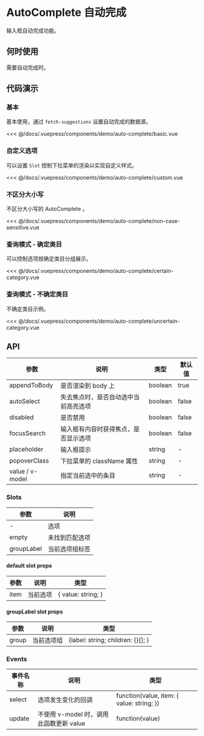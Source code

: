 # AutoComplete 自动完成

输入框自动完成功能。

## 何时使用

需要自动完成时。

## 代码演示

### 基本

基本使用，通过 `fetch-suggestions` 设置自动完成的数据源。

<demo-auto-complete-basic/>

<<< @/docs/.vuepress/components/demo/auto-complete/basic.vue

### 自定义选项

可以设置 `Slot` 控制下拉菜单的渲染以实现自定义样式。

<demo-auto-complete-custom/>

<<< @/docs/.vuepress/components/demo/auto-complete/custom.vue

### 不区分大小写

不区分大小写的 AutoComplete 。

<demo-auto-complete-non-case-sensitive/>

<<< @/docs/.vuepress/components/demo/auto-complete/non-case-sensitive.vue

### 查询模式 - 确定类目

可以控制选项按确定类目分组展示。

<demo-auto-complete-certain-category/>

<<< @/docs/.vuepress/components/demo/auto-complete/certain-category.vue

### 查询模式 - 不确定类目

不确定类目示例。

<demo-auto-complete-uncertain-category/>

<<< @/docs/.vuepress/components/demo/auto-complete/uncertain-category.vue

## API

| 参数            | 说明                                 | 类型    | 默认值 |
| --------------- | ------------------------------------ | ------- | ------ |
| appendToBody    | 是否渲染到 body 上                   | boolean | true   |
| autoSelect      | 失去焦点时，是否自动选中当前高亮选项 | boolean | false  |
| disabled        | 是否禁用                             | boolean | false  |
| focusSearch     | 输入框有内容时获得焦点，是否显示选项 | boolean | false  |
| placeholder     | 输入框提示                           | string  | -      |
| popoverClass    | 下拉菜单的 className 属性            | string  | -      |
| value / v-model | 指定当前选中的条目                   | string  | -      |

### Slots

| 参数       | 说明           |
| ---------- | -------------- |
| -          | 选项           |
| empty      | 未找到匹配选项 |
| groupLabel | 当前选项组标签 |

#### default slot props

| 参数 | 说明     | 类型               |
| ---- | -------- | ------------------ |
| item | 当前选项 | { value: string; } |

#### groupLabel slot props

| 参数  | 说明       | 类型                               |
| ----- | ---------- | ---------------------------------- |
| group | 当前选项组 | {label: string; children: {}\[]; } |

### Events

| 事件名称 | 说明                                    | 类型                                       |
| -------- | --------------------------------------- | ------------------------------------------ |
| select   | 选项发生变化的回调                      | function\(value, item: { value: string; }) |
| update   | 不使用 v-model 时，调用此函数更新 value | function\(value)                           |
